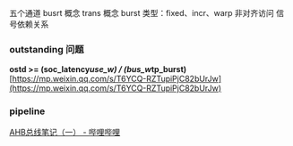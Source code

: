 五个通道
busrt 概念
trans 概念
burst 类型：fixed、incr、warp
非对齐访问
信号依赖关系

### outstanding 问题
**ostd >= (soc_latency*use_w) / (bus_w*tp_burst)**
[https://mp.weixin.qq.com/s/T6YCQ-RZTupiPjC82bUrJw](https://mp.weixin.qq.com/s/T6YCQ-RZTupiPjC82bUrJw)

### pipeline
[AHB总线笔记（一） - 哔哩哔哩](https://www.bilibili.com/read/cv15736206/)
